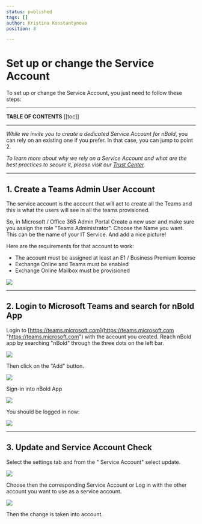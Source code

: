 ```yaml
---
status: published
tags: []
author: Kristina Konstantynova
position: 8

---
```

# Set up or change the Service Account

To set up or change the Service Account, you just need to follow these steps:

***

**TABLE OF CONTENTS**
[[toc]]

***

_While we invite you to create a dedicated Service Account for nBold_, you can rely on an existing one if you prefer. In that case, you can jump to point 2.

_To learn more about why we rely on a Service Account and what are the best practices to secure it, please visit our_ [_Trust Center_](https://docs.nbold.co/trust-center/)_._

***

## 1. Create a Teams Admin User Account

The service account is the account that will act to create all the Teams and this is what the users will see in all the teams provisioned.

So, in Microsoft / Office 365 Admin Portal Create a new user and make sure you assign the role "Teams Administrator". Choose the Name you want. This can be the name of your IT Service. And add a nice picture!

Here are the requirements for that account to work:

* The account must be assigned at least an E1 / Business Premium license
* Exchange Online and Teams must be enabled
* Exchange Online Mailbox must be provisioned

![](https://downloads.intercomcdn.com/i/o/164946313/1e6321497d4803963fcde313/image.png)

***

## 2. Login to Microsoft Teams and search for nBold App

Login to [https://teams.microsoft.com](https://teams.microsoft.com "https://teams.microsoft.com") with the account you created. Reach nBold app by searching "nBold" through the three dots on the left bar.

![](https://downloads.intercomcdn.com/i/o/462450073/e4bb47e521339359e6aeff34/Screenshot+2022-02-09+at+19.13.23.png)

Then click on the "Add" button.

![](https://downloads.intercomcdn.com/i/o/462452055/aade15170fed32201e00c5d7/Screenshot+2022-02-09+at+19.19.31.png)

Sign-in into nBold App

![](https://downloads.intercomcdn.com/i/o/462466035/88dd6bc11225e6af2e56048c/sign-in.jpg)

You should be logged in now:

![](https://downloads.intercomcdn.com/i/o/462460356/dc0ad4f63124164169d9e766/Screenshot+2022-02-09+at+19.33.36.png)

***

## 3. Update and Service Account Check

Select the settings tab and from the " Service Account" select update.

![](https://downloads.intercomcdn.com/i/o/462462983/75a38db590623b5866a4609b/Screenshot+2022-02-09+at+19.34.50.png)

Choose then the corresponding Service Account or Log in with the other account you want to use as a service account.

![](https://downloads.intercomcdn.com/i/o/462464297/aab8cecf984076c8ddcadff2/Screenshot+2022-02-09+at+19.39.06.png)

Then the change is taken into account.